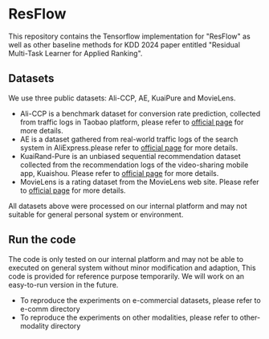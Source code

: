 # ResFlow

This repository contains the Tensorflow implementation for "ResFlow" as well as other baseline methods for KDD 2024 paper entitled "Residual Multi-Task Learner for Applied Ranking".

## Datasets
We use three public datasets: Ali-CCP, AE, KuaiPure and MovieLens.
* Ali-CCP is a benchmark dataset for conversion rate prediction, collected from traffic logs in Taobao platform, please refer to [official page](https://tianchi.aliyun.com/dataset/408) for more details.
* AE is a dataset gathered from real-world traffic logs of the search system in AliExpress.please refer to [official page](https://tianchi.aliyun.com/dataset/74690) for more details.
* KuaiRand-Pure is an unbiased sequential recommendation dataset collected from the recommendation logs of the video-sharing mobile app, Kuaishou. Please refer to [official page](https://github.com/chongminggao/KuaiRand) for more details.
* MovieLens is a rating dataset from the MovieLens web site. Please refer to [official page](https://grouplens.org/datasets/movielens/) for more details. 
<div> 
All datasets above were processed on our internal platform and may not suitable for general personal system or environment.
</div>

## Run the code
The code is only tested on our internal platform and may not be able to executed on general system without minor modification and adaption, This code is provided for reference purpose temporarily. We will work on an easy-to-run version in the future.
* To reproduce the experiments on e-commercial datasets, please refer to e-comm directory
* To reproduce the experiments on other modalities, please refer to other-modality directory
